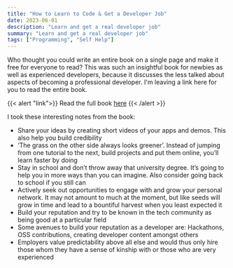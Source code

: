 ```yaml
---
title: "How to Learn to Code & Get a Developer Job"
date: 2023-06-01
description: "Learn and get a real developer job"
summary: "Learn and get a real developer job"
tags: ["Programming", "Self Help"]
---
```


Who thought you could write an entire book on a single page and make it free for
everyone to read? This was such an insightful book for newbies as well as
experienced developers, because it discusses the less talked about aspects of
becoming a professional developer. I'm leaving a link here for you to read the
entire book.

{{< alert "link">}}
Read the full book [here](https://www.freecodecamp.org/news/learn-to-code-book/)
{{< /alert >}}

I took these interesting notes from the book:

- Share your ideas by creating short videos of your apps and demos. This also help you build credibility
- ‘The grass on the other side always looks greener’. Instead of jumping from one tutorial to the next, build projects and put them online, you’ll learn faster by doing
- Stay in school and don’t throw away that university degree. It’s going to help you in more ways than you can imagine. Also consider going back to school if you still can
- Actively seek out opportunities to engage with and grow your personal network. It may not amount to much at the moment, but like seeds will grow in time and lead to a bountiful harvest when you least expected it
- Build your reputation and try to be known in the tech community as being good at a particular field
- Some avenues to build your reputation as a developer are: Hackathons, OSS contributions, creating developer content amongst others
- Employers value predictability above all else and would thus only hire those whom they have a sense of kinship with or those who are very experienced
